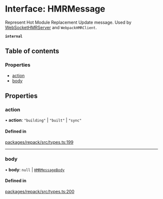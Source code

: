 # Interface: HMRMessage

Represent Hot Module Replacement Update message.
Used by [WebSocketHMRServer](../classes/WebSocketHMRServer.md) and `WebpackHMRClient`.

**`internal`**

## Table of contents

### Properties

- [action](HMRMessage.md#action)
- [body](HMRMessage.md#body)

## Properties

### action

• **action**: ``"building"`` \| ``"built"`` \| ``"sync"``

#### Defined in

[packages/repack/src/types.ts:199](https://github.com/callstack/repack/blob/a78f6b9/packages/repack/src/types.ts#L199)

___

### body

• **body**: ``null`` \| [`HMRMessageBody`](HMRMessageBody.md)

#### Defined in

[packages/repack/src/types.ts:200](https://github.com/callstack/repack/blob/a78f6b9/packages/repack/src/types.ts#L200)
